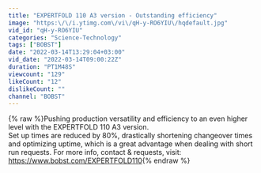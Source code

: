 ```yaml
---
title: "EXPERTFOLD 110 A3 version - Outstanding efficiency"
image: "https:\/\/i.ytimg.com\/vi\/qH-y-RO6YIU\/hqdefault.jpg"
vid_id: "qH-y-RO6YIU"
categories: "Science-Technology"
tags: ["BOBST"]
date: "2022-03-14T13:29:04+03:00"
vid_date: "2022-03-14T09:00:22Z"
duration: "PT1M48S"
viewcount: "129"
likeCount: "12"
dislikeCount: ""
channel: "BOBST"
---
```

{% raw %}Pushing production versatility and efficiency to an even higher level with the EXPERTFOLD 110 A3 version. <br />Set up times are reduced by 80%, drastically shortening changeover times and optimizing uptime, which is a great advantage when dealing with short run requests. For more info, contact &amp; requests, visit: <a rel="nofollow" target="blank" href="https://www.bobst.com/EXPERTFOLD110">https://www.bobst.com/EXPERTFOLD110</a>{% endraw %}
